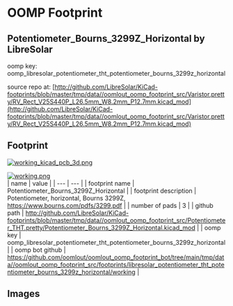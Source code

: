 # OOMP Footprint  
## Potentiometer_Bourns_3299Z_Horizontal  by LibreSolar  
  
oomp key: oomp_libresolar_potentiometer_tht_potentiometer_bourns_3299z_horizontal  
  
source repo at: [http://github.com/LibreSolar/KiCad-footprints/blob/master/tmp/data//oomlout_oomp_footprint_src/Varistor.pretty/RV_Rect_V25S440P_L26.5mm_W8.2mm_P12.7mm.kicad_mod](http://github.com/LibreSolar/KiCad-footprints/blob/master/tmp/data//oomlout_oomp_footprint_src/Varistor.pretty/RV_Rect_V25S440P_L26.5mm_W8.2mm_P12.7mm.kicad_mod)  
## Footprint  
  
[![working_kicad_pcb_3d.png](working_kicad_pcb_3d_600.png)](working_kicad_pcb_3d.png)  
  
[![working.png](working_600.png)](working.png)  
| name | value | 
| --- | --- | 
| footprint name | Potentiometer_Bourns_3299Z_Horizontal | 
| footprint description | Potentiometer, horizontal, Bourns 3299Z, https://www.bourns.com/pdfs/3299.pdf | 
| number of pads | 3 | 
| github path | http://github.com/LibreSolar/KiCad-footprints/blob/master/tmp/data//oomlout_oomp_footprint_src/Potentiometer_THT.pretty/Potentiometer_Bourns_3299Z_Horizontal.kicad_mod | 
| oomp key | oomp_libresolar_potentiometer_tht_potentiometer_bourns_3299z_horizontal | 
| oomp bot github | https://github.com/oomlout/oomlout_oomp_footprint_bot/tree/main/tmp/data//oomlout_oomp_footprint_src/footprints/libresolar_potentiometer_tht_potentiometer_bourns_3299z_horizontal/working | 
## Images  

